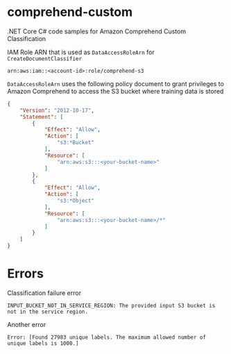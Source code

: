 # comprehend-custom
.NET Core C# code samples for Amazon Comprehend Custom Classification

IAM Role ARN that is used as ```DataAccessRoleArn``` for ```CreateDocumentClassifier```
```
arn:aws:iam::<account-id>:role/comprehend-s3
```

```DataAccessRoleArn``` uses the following policy document to grant privileges to Amazon Comprehend to access the S3 bucket where training data is stored
```json
{
    "Version": "2012-10-17",
    "Statement": [
        {
            "Effect": "Allow",
            "Action": [
                "s3:*Bucket"
            ],
            "Resource": [
                "arn:aws:s3:::<your-bucket-name>"
            ]
        },
        {
            "Effect": "Allow",
            "Action": [
                "s3:*Object"
            ],
            "Resource": [
                "arn:aws:s3:::<your-bucket-name>/*"
            ]
        }
    ]
}
```
# Errors
Classification failure error
```
INPUT_BUCKET_NOT_IN_SERVICE_REGION: The provided input S3 bucket is not in the service region.
```
Another error
```
Error: [Found 27983 unique labels. The maximum allowed number of unique labels is 1000.]
```